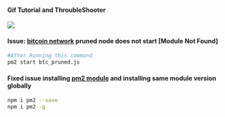 #### Gif Tutorial and ThroubleShooter

<img src="https://github.com/universalbit-dev/universalbit-dev/blob/main/blockchain/bitcoin/gif/btc-net-node.gif" width="auto"></img>

#### Issue: [bitcoin network](https://bitnodes.io/nodes/network-map/) pruned node does not start [Module Not Found]
```bash
#After Running this command 
pm2 start btc_pruned.js
```

#### Fixed issue installing [pm2 module](https://www.npmjs.com/package/pm2) and installing same module version globally
```sh
npm i pm2 --save
npm i pm2 -g
```
